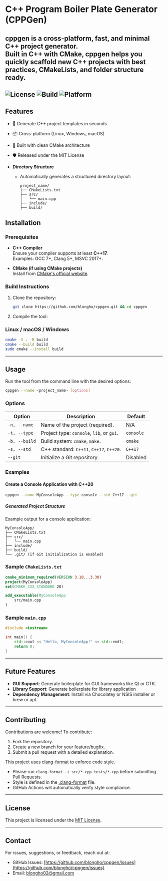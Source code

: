 # C++ Program Boiler Plate Generator (CPPGen)

**cppgen** is a cross-platform, fast, and minimal C++ project generator.  
Built in C++ with CMake, cppgen helps you quickly scaffold new C++ projects with best practices, CMakeLists, and folder structure ready.
---
![License](https://img.shields.io/github/license/blongho/cppgen)
![Build](https://img.shields.io/github/actions/workflow/status/blongho/cppgen/build.yml)
![Platform](https://img.shields.io/badge/platform-linux--windows--macos-blue)
---

## **Features**

- 🚀 Generate C++ project templates in seconds
- 📦 Cross-platform (Linux, Windows, macOS)
- 🔧 Built with clean CMake architecture
- 🛡️ Released under the MIT License

- **Directory Structure**
    - Automatically generates a structured directory layout:
      ```
      project_name/
      ├── CMakeLists.txt
      ├── src/
      │   └── main.cpp
      ├── include/
      ├── build/
      ```

## **Installation**

### Prerequisites
- **C++ Compiler**  
  Ensure your compiler supports at least **C++17**.  
  Examples: GCC 7+, Clang 5+, MSVC 2017+.

- **CMake (if using CMake projects)**  
  Install from [CMake's official website](https://cmake.org/download/).

### Build Instructions
1. Clone the repository:
   ```bash
   git clone https://github.com/blongho/cppgen.git && cd cppgen
   ```

2. Compile the tool:
### Linux / macOS / Windows
```bash
cmake -S . -B build
cmake --build build
sudo cmake --install build
```
---

## **Usage**

Run the tool from the command line with the desired options:

```bash
cppgen --name <project_name> [options]
```

### **Options**
| Option             | Description                                                        | Default        |
|--------------------|--------------------------------------------------------------------|----------------|
| `-n, --name`       | Name of the project (required).                                    | N/A            |
| `-t, --type`       | Project type: `console`, `lib`, or `gui`.                         | `console`      |
| `-b, --build`      | Build system: `cmake`, `make`.                                    | `cmake`        |
| `-s, --std`        | C++ standard: `C++11`, `C++17`, `C++20`.                          | `C++17`        |
| `--git`            | Initialize a Git repository.                                      | Disabled       |

### **Examples**

#### Create a Console Application with C++20
```bash
cppgen --name MyConsoleApp --type console --std C++17 --git
```

##### **Generated Project Structure**

Example output for a console application:

```plaintext
MyConsoleApp/
├── CMakeLists.txt
├── src/
│   └── main.cpp
├── include/
├── build/
└── .git/ (if Git initialization is enabled)
```

### **Sample `CMakeLists.txt`**
```cmake
cmake_minimum_required(VERSION 3.10...3.30)
project(MyConsoleApp)
set(CMAKE_CXX_STANDARD 20)

add_executable(MyConsoleApp
    src/main.cpp
)
```

### **Sample `main.cpp`**
```cpp
#include <iostream>

int main() {
    std::cout << "Hello, MyConsoleApp!" << std::endl;
    return 0;
}
```

---

## **Future Features**
- **GUI Support**: Generate boilerplate for GUI frameworks like Qt or GTK.
- **Library Support**: Generate boilerplate for library application
- **Dependency Management**: Install via Chocolatey or NSIS installer or brew or apt.


---

## **Contributing**

Contributions are welcome! To contribute:
1. Fork the repository.
2. Create a new branch for your feature/bugfix.
3. Submit a pull request with a detailed explanation.

This project uses [clang-format](https://clang.llvm.org/docs/ClangFormat.html) to enforce code style.

- Please run `clang-format -i src/*.cpp tests/*.cpp` before submitting Pull Requests.
- Style is defined in the [.clang-format](./.clang-format) file.
- GitHub Actions will automatically verify style compliance.
---

## **License**

This project is licensed under the [MIT License](LICENSE).

---

## **Contact**

For issues, suggestions, or feedback, reach out at:
- GitHub Issues: [https://github.com/blongho/cppgen/issues](https://github.com/blongho/cppgen/issues)
- Email: blongho02@gmail.com